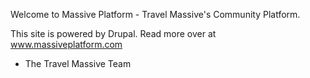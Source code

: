 Welcome to Massive Platform - Travel Massive's Community Platform.

This site is powered by Drupal. Read more over at www.massiveplatform.com

- The Travel Massive Team
